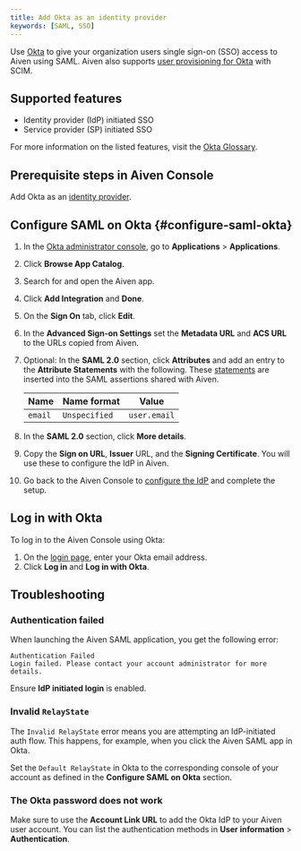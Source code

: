 ```yaml
---
title: Add Okta as an identity provider
keywords: [SAML, SSO]
---
```


Use [Okta](https://www.okta.com/) to give your organization users single sign-on (SSO) access to Aiven using SAML. Aiven also supports [user provisioning for Okta](/docs/platform/howto/okta-user-provisioning-with-scim) with SCIM.

## Supported features

* Identity provider (IdP) initiated SSO
* Service provider (SP) initiated SSO

For more information on the listed features, visit the [Okta Glossary](https://help.okta.com/okta_help.htm?type=oie&id=ext_glossary).

## Prerequisite steps in Aiven Console

Add Okta as an
[identity provider](/docs/platform/howto/saml/add-identity-providers#add-idp-aiven-console).

## Configure SAML on Okta {#configure-saml-okta}

1.  In the [Okta administrator console](https://login.okta.com/), go to
     **Applications** > **Applications**.
1.  Click **Browse App Catalog**.
1.  Search for and open the Aiven app.
1.  Click **Add Integration** and **Done**.
1.  On the **Sign On** tab, click **Edit**.
1. In the **Advanced Sign-on Settings** set the **Metadata URL** and **ACS URL** to
    the URLs copied from Aiven.
1. Optional: In the **SAML 2.0** section, click **Attributes** and add an entry to the
   **Attribute Statements** with the following. These
    [statements](https://help.okta.com/en-us/content/topics/apps/define-attribute-statements.htm)
    are inserted into the SAML assertions shared with Aiven.

    | **Name** | **Name format** |  **Value**   |
    | -------- | --------------- | ------------ |
    | `email`  | `Unspecified`   | `user.email` |
1. In the **SAML 2.0** section, click **More details**.
1. Copy the **Sign on URL**, **Issuer** URL, and the **Signing Certificate**.
   You will use these to configure the IdP in Aiven.
1. Go back to the Aiven Console to
[configure the IdP](/docs/platform/howto/saml/add-identity-providers#configure-idp-aiven-console)
and complete the setup.

## Log in with Okta

To log in to the Aiven Console using Okta:

1. On the [login page](https://console.aiven.io/login),
   enter your Okta email address.
1. Click **Log in** and **Log in with Okta**.

## Troubleshooting

### Authentication failed

When launching the Aiven SAML application, you get the following error:

```text
Authentication Failed
Login failed. Please contact your account administrator for more details.
```

Ensure **IdP initiated login** is enabled.

### Invalid `RelayState`

The `Invalid RelayState` error means you are attempting an
IdP-initiated auth flow. This happens, for example, when you click the
Aiven SAML app in Okta.

Set the `Default RelayState` in Okta to the
corresponding console of your account as defined in the **Configure SAML
on Okta** section.

### The Okta password does not work

Make sure to use the **Account Link URL** to add the Okta IdP to your
Aiven user account. You can list the authentication methods in
**User information** > **Authentication**.

